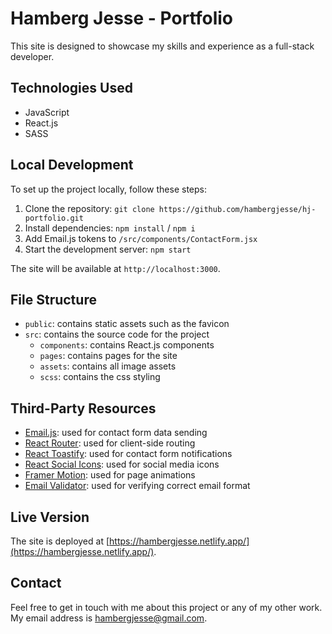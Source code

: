 # Hamberg Jesse - Portfolio

This site is designed to showcase my skills and experience as a full-stack developer.

## Technologies Used

- JavaScript
- React.js
- SASS

## Local Development

To set up the project locally, follow these steps:

1. Clone the repository: `git clone https://github.com/hambergjesse/hj-portfolio.git`
2. Install dependencies: `npm install` / `npm i`
3. Add Email.js tokens to `/src/components/ContactForm.jsx`
4. Start the development server: `npm start`

The site will be available at `http://localhost:3000`.

## File Structure

- `public`: contains static assets such as the favicon
- `src`: contains the source code for the project
  - `components`: contains React.js components
  - `pages`: contains pages for the site
  - `assets`: contains all image assets
  - `scss`: contains the css styling

## Third-Party Resources

- [Email.js](https://www.emailjs.com/): used for contact form data sending
- [React Router](https://reactrouter.com/): used for client-side routing
- [React Toastify](https://www.npmjs.com/package/react-toastify): used for contact form notifications
- [React Social Icons](https://www.npmjs.com/package/react-social-icons): used for social media icons
- [Framer Motion](https://www.framer.com/docs/): used for page animations
- [Email Validator](https://www.npmjs.com/package/email-validator): used for verifying correct email format

## Live Version

The site is deployed at [https://hambergjesse.netlify.app/](https://hambergjesse.netlify.app/).

## Contact

Feel free to get in touch with me about this project or any of my other work. My email address is [hambergjesse@gmail.com](mailto:hambergjesse@gmail.com).
